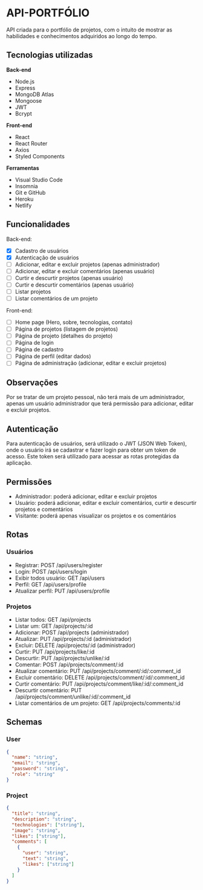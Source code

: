 # API-PORTFÓLIO
API criada para o portfólio de projetos, com o intuito de mostrar as habilidades e conhecimentos adquiridos ao longo do tempo.

## Tecnologias utilizadas

**Back-end**
- Node.js
- Express
- MongoDB Atlas
- Mongoose
- JWT
- Bcrypt

**Front-end**
- React
- React Router
- Axios
- Styled Components

**Ferramentas**
- Visual Studio Code
- Insomnia
- Git e GitHub
- Heroku
- Netlify

## Funcionalidades

Back-end:
- [x] Cadastro de usuários
- [x] Autenticação de usuários
- [ ] Adicionar, editar e excluir projetos (apenas administrador)
- [ ] Adicionar, editar e excluir comentários (apenas usuário)
- [ ] Curtir e descurtir projetos (apenas usuário)
- [ ] Curtir e descurtir comentários (apenas usuário)
- [ ] Listar projetos
- [ ] Listar comentários de um projeto

Front-end:
- [ ] Home page (Hero, sobre, tecnologias, contato)
- [ ] Página de projetos (listagem de projetos)
- [ ] Página de projeto (detalhes do projeto)
- [ ] Página de login
- [ ] Página de cadastro
- [ ] Página de perfil (editar dados)
- [ ] Página de administração (adicionar, editar e excluir projetos)

## Observações

Por se tratar de um projeto pessoal, não terá mais de um administrador, apenas um usuário administrador que terá permissão para adicionar, editar e excluir projetos.

## Autenticação

Para autenticação de usuários, será utilizado o JWT (JSON Web Token), onde o usuário irá se cadastrar e fazer login para obter um token de acesso. Este token será utilizado para acessar as rotas protegidas da aplicação.

## Permissões

- Administrador: poderá adicionar, editar e excluir projetos
- Usuário: poderá adicionar, editar e excluir comentários, curtir e descurtir projetos e comentários
- Visitante: poderá apenas visualizar os projetos e os comentários

## Rotas
### Usuários
- Registrar: POST /api/users/register
- Login: POST /api/users/login
- Exibir todos usuário: GET /api/users
- Perfil: GET /api/users/profile
- Atualizar perfil: PUT /api/users/profile

### Projetos
- Listar todos: GET /api/projects
- Listar um: GET /api/projects/:id
- Adicionar: POST /api/projects (administrador)
- Atualizar: PUT /api/projects/:id (administrador)
- Excluir: DELETE /api/projects/:id (administrador)
- Curtir: PUT /api/projects/like/:id
- Descurtir: PUT /api/projects/unlike/:id
- Comentar: POST /api/projects/comment/:id
- Atualizar comentário: PUT /api/projects/comment/:id/:comment_id
- Excluir comentário: DELETE /api/projects/comment/:id/:comment_id
- Curtir comentário: PUT /api/projects/comment/like/:id/:comment_id
- Descurtir comentário: PUT /api/projects/comment/unlike/:id/:comment_id
- Listar comentários de um projeto: GET /api/projects/comments/:id

## Schemas

### User
```json
{
  "name": "string",
  "email": "string",
  "password": "string",
  "role": "string"
}
```

### Project
```json
{
  "title": "string",
  "description": "string",
  "technologies": ["string"],
  "image": "string",
  "likes": ["string"],
  "comments": [
    {
      "user": "string",
      "text": "string",
      "likes": ["string"]
    }
  ]
}
```